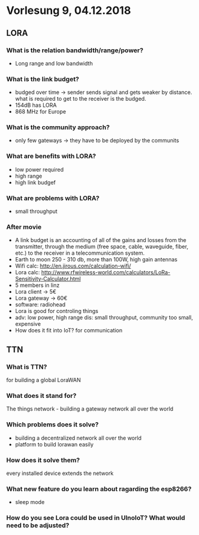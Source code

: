 # Vorlesung 9, 04.12.2018
## LORA
### What is the relation bandwidth/range/power?
* Long range and low bandwidth
### What is the link budget?
* budged over time -> sender sends signal and gets weaker by distance. what is required to get to the receiver is the budged.
* 154dB has LORA
* 868 MHz for Europe

### What is the community approach?
* only few gateways -> they have to be deployed by the communits
### What are benefits with LORA?
* low power required
* high range
* high link budgef
### What are problems with LORA?
* small throughput

### After movie
* A link budget is an accounting of all of the gains and losses from the transmitter, 
through the medium (free space, cable, waveguide, fiber, etc.) to the receiver in a telecommunication system.
* Earth to moon 250 - 310 db, more than 100W, high gain antennas
* Wifi calc: http://en.jirous.com/calculation-wifi/
* Lora calc: http://www.rfwireless-world.com/calculators/LoRa-Sensitivity-Calculator.html
* 5 members in linz
* Lora client -> 5€
* Lora gateway -> 60€
* software: radiohead
* Lora is good for controling things
* adv: low power, high range dis: small throughput, community too small, expensive
* How does it fit into IoT? for communication

## TTN
### What is TTN? 
for building a global LoraWAN
### What does it stand for? 
The things network - building a gateway network all over the world
### Which problems does it solve? 
* building a decentralized network all over the world
* platform to build lorawan easily
### How does it solve them?
every installed device extends the network


### What new feature do you learn about ragarding the esp8266?
* sleep mode
### How do you see Lora could be used in UlnoIoT? What would need to be adjusted?
